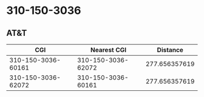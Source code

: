 # 310-150-3036
## AT&T


| CGI | Nearest CGI | Distance |
|-----|-------------|----------|
| 310-150-3036-60161 | 310-150-3036-62072 | 277.656357619 |
| 310-150-3036-62072 | 310-150-3036-60161 | 277.656357619 |

